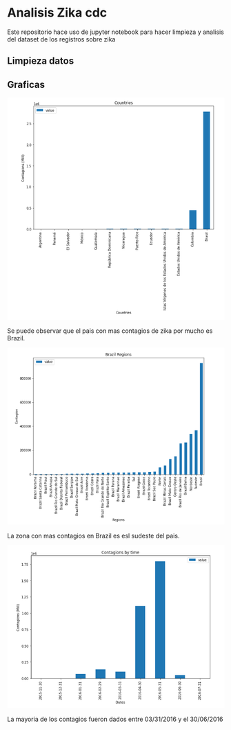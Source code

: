 # Analisis Zika cdc

Este repositorio hace uso de jupyter notebook para hacer limpieza y analisis del dataset de los registros sobre zika

## Limpieza datos


## Graficas
![contagions by countries](https://github.com/LuisGerardoDC/zika_pandas/blob/master/graficas/by_countries.png)


Se puede observar que el pais con mas contagios de zika por mucho es Brazil.


![contagions by countries](https://github.com/LuisGerardoDC/zika_pandas/blob/master/graficas/by_regions.png)


La zona con mas contagios en Brazil es esl sudeste del pais.


![contagions by countries](https://github.com/LuisGerardoDC/zika_pandas/blob/master/graficas/by_date.png)

La mayoria de los contagios fueron dados entre 03/31/2016 y el 30/06/2016 
